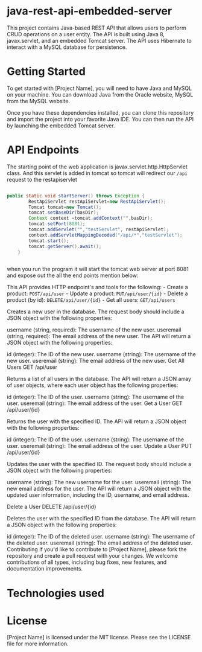 # java-rest-api-embedded-server

This project contains Java-based REST API that allows users to perform CRUD operations on a user entity. The API is built using Java 8, javax.servlet, and an embedded Tomcat server. The API uses Hibernate to interact with a MySQL database for persistence.

# Getting Started
To get started with [Project Name], you will need to have Java and MySQL on your machine. You can download Java from the Oracle website, MySQL from the MySQL website.

Once you have these dependencies installed, you can clone this repository and import the project into your favorite Java IDE. You can then run the API by launching the embedded Tomcat server.

# API Endpoints

The starting point of the web application is javax.servlet.http.HttpServlet class. And this servlet is added in tomcat so tomcat will redirect our `/api` request to the restapiservlet

```java

public static void startServer() throws Exception {
        RestApiServlet restApiServlet=new RestApiServlet();
        Tomcat tomcat=new Tomcat();
        tomcat.setBaseDir(basDir);
        Context context =tomcat.addContext("",basDir);
        tomcat.setPort(8081);
        tomcat.addServlet("","testServlet", restApiServlet);
        context.addServletMappingDecoded("/api/*","testServlet");
        tomcat.start();
        tomcat.getServer().await();
    }
    
```   

when you run the program it will start the tomcat web server at port 8081 and expose out the  all the end points mention below:

This API provides HTTP endpoint's and tools for the following: 
    - Create a product: `POST/api/user`
    - Update a product: `PUT/api/user/{id}`
    - Delete a product (by id): `DELETE/api/user/{id}` 
    - Get all users: `GET/api/users`


Creates a new user in the database. The request body should include a JSON object with the following properties:

username (string, required): The username of the new user.
useremail (string, required): The email address of the new user.
The API will return a JSON object with the following properties:

id (integer): The ID of the new user.
username (string): The username of the new user.
useremail (string): The email address of the new user.
Get All Users
GET /api/user

Returns a list of all users in the database. The API will return a JSON array of user objects, where each user object has the following properties:

id (integer): The ID of the user.
username (string): The username of the user.
useremail (string): The email address of the user.
Get a User
GET /api/user/{id}

Returns the user with the specified ID. The API will return a JSON object with the following properties:

id (integer): The ID of the user.
username (string): The username of the user.
useremail (string): The email address of the user.
Update a User
PUT /api/user/{id}

Updates the user with the specified ID. The request body should include a JSON object with the following properties:

username (string): The new username for the user.
useremail (string): The new email address for the user.
The API will return a JSON object with the updated user information, including the ID, username, and email address.

Delete a User
DELETE /api/user/{id}

Deletes the user with the specified ID from the database. The API will return a JSON object with the following properties:

id (integer): The ID of the deleted user.
username (string): The username of the deleted user.
useremail (string): The email address of the deleted user.
Contributing
If you'd like to contribute to [Project Name], please fork the repository and create a pull request with your changes. We welcome contributions of all types, including bug fixes, new features, and documentation improvements.

# Technologies used


# License
[Project Name] is licensed under the MIT license. Please see the LICENSE file for more information.
